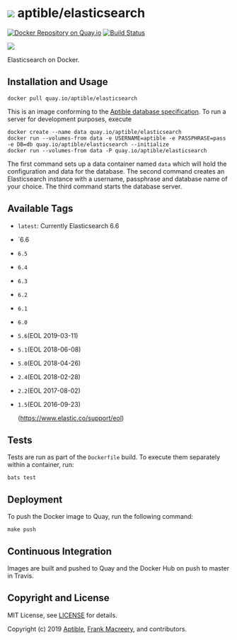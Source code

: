 # ![](https://gravatar.com/avatar/11d3bc4c3163e3d238d558d5c9d98efe?s=64) aptible/elasticsearch
[![Docker Repository on Quay.io](https://quay.io/repository/aptible/elasticsearch/status)](https://quay.io/repository/aptible/elasticsearch)
[![Build Status](https://travis-ci.org/aptible/docker-elasticsearch.svg?branch=master)](https://travis-ci.org/aptible/docker-elasticsearch)

[![](http://dockeri.co/image/aptible/elasticsearch)](https://registry.hub.docker.com/u/aptible/elasticsearch/)

Elasticsearch on Docker.

## Installation and Usage

    docker pull quay.io/aptible/elasticsearch

This is an image conforming to the [Aptible database specification](https://support.aptible.com/topics/paas/deploy-custom-database/). To run a server for development purposes, execute

    docker create --name data quay.io/aptible/elasticsearch
    docker run --volumes-from data -e USERNAME=aptible -e PASSPHRASE=pass -e DB=db quay.io/aptible/elasticsearch --initialize
    docker run --volumes-from data -P quay.io/aptible/elasticsearch

The first command sets up a data container named `data` which will hold the configuration and data for the database. The second command creates an Elasticsearch instance with a username, passphrase and database name of your choice. The third command starts the database server.

## Available Tags

* `latest`: Currently Elasticsearch 6.6
* `6.6
* `6.5`
* `6.4`
* `6.3`
* `6.2`
* `6.1`
* `6.0`
* `5.6`(EOL 2019-03-11)
* `5.1`(EOL 2018-06-08)
* `5.0`(EOL 2018-04-26)
* `2.4`(EOL 2018-02-28)
* `2.2`(EOL 2017-08-02)
* `1.5`(EOL 2016-09-23)

    (https://www.elastic.co/support/eol)

## Tests

Tests are run as part of the `Dockerfile` build. To execute them separately within a container, run:

    bats test

## Deployment

To push the Docker image to Quay, run the following command:

    make push

## Continuous Integration

Images are built and pushed to Quay and the Docker Hub on push to master in
Travis.

## Copyright and License

MIT License, see [LICENSE](LICENSE.md) for details.

Copyright (c) 2019 [Aptible](https://www.aptible.com), [Frank Macreery](https://github.com/fancyremarker), and contributors.
